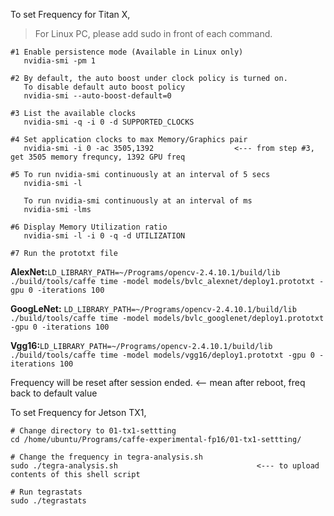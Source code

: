 To set Frequency for Titan X,

> For Linux PC, please add sudo in front of each command. 

```
#1 Enable persistence mode (Available in Linux only)
   nvidia-smi -pm 1

#2 By default, the auto boost under clock policy is turned on.
   To disable default auto boost policy
   nvidia-smi --auto-boost-default=0

#3 List the available clocks
   nvidia-smi -q -i 0 -d SUPPORTED_CLOCKS

#4 Set application clocks to max Memory/Graphics pair
   nvidia-smi -i 0 -ac 3505,1392                  <--- from step #3, get 3505 memory frequncy, 1392 GPU freq

#5 To run nvidia-smi continuously at an interval of 5 secs
   nvidia-smi -l 
   
   To run nvidia-smi continuously at an interval of ms
   nvidia-smi -lms
   
#6 Display Memory Utilization ratio
   nvidia-smi -l -i 0 -q -d UTILIZATION

#7 Run the prototxt file
```
  **AlexNet:**`LD_LIBRARY_PATH=~/Programs/opencv-2.4.10.1/build/lib ./build/tools/caffe time -model models/bvlc_alexnet/deploy1.prototxt -gpu 0 -iterations 100`
  
  **GoogLeNet:** `LD_LIBRARY_PATH=~/Programs/opencv-2.4.10.1/build/lib ./build/tools/caffe time -model models/bvlc_googlenet/deploy1.prototxt -gpu 0 -iterations 100`
  
  **Vgg16:**`LD_LIBRARY_PATH=~/Programs/opencv-2.4.10.1/build/lib ./build/tools/caffe time -model models/vgg16/deploy1.prototxt -gpu 0 -iterations 100`
  
Frequency will be reset after session ended. <-- mean after reboot, freq back to default value

To set Frequency for Jetson TX1,

```
# Change directory to 01-tx1-settting
cd /home/ubuntu/Programs/caffe-experimental-fp16/01-tx1-settting/

# Change the frequency in tegra-analysis.sh
sudo ./tegra-analysis.sh                               <--- to upload contents of this shell script

# Run tegrastats
sudo ./tegrastats
```

